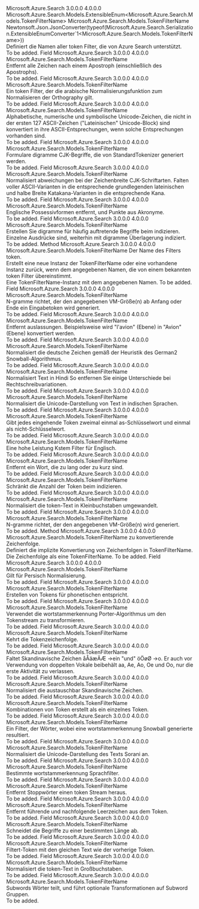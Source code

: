 <Type Name="TokenFilterName" FullName="Microsoft.Azure.Search.Models.TokenFilterName">
  <TypeSignature Language="C#" Value="public sealed class TokenFilterName : Microsoft.Azure.Search.Models.ExtensibleEnum&lt;Microsoft.Azure.Search.Models.TokenFilterName&gt;" />
  <TypeSignature Language="ILAsm" Value=".class public auto ansi sealed beforefieldinit TokenFilterName extends Microsoft.Azure.Search.Models.ExtensibleEnum`1&lt;class Microsoft.Azure.Search.Models.TokenFilterName&gt;" />
  <TypeSignature Language="DocId" Value="T:Microsoft.Azure.Search.Models.TokenFilterName" />
  <TypeSignature Language="VB.NET" Value="Public NotInheritable Class TokenFilterName&#xA;Inherits ExtensibleEnum(Of TokenFilterName)" />
  <TypeSignature Language="F#" Value="type TokenFilterName = class&#xA;    inherit ExtensibleEnum&lt;TokenFilterName&gt;" />
  <AssemblyInfo>
    <AssemblyName>Microsoft.Azure.Search</AssemblyName>
    <AssemblyVersion>3.0.0.0</AssemblyVersion>
    <AssemblyVersion>4.0.0.0</AssemblyVersion>
  </AssemblyInfo>
  <Base>
    <BaseTypeName>Microsoft.Azure.Search.Models.ExtensibleEnum&lt;Microsoft.Azure.Search.Models.TokenFilterName&gt;</BaseTypeName>
    <BaseTypeArguments>
      <BaseTypeArgument TypeParamName="T">Microsoft.Azure.Search.Models.TokenFilterName</BaseTypeArgument>
    </BaseTypeArguments>
  </Base>
  <Interfaces />
  <Attributes>
    <Attribute>
      <AttributeName>Newtonsoft.Json.JsonConverter(typeof(Microsoft.Azure.Search.Serialization.ExtensibleEnumConverter`1&lt;Microsoft.Azure.Search.Models.TokenFilterName&gt;))</AttributeName>
    </Attribute>
  </Attributes>
  <Docs>
    <summary>
            Definiert die Namen aller token Filter, die von Azure Search unterstützt.
            <see href="https://docs.microsoft.com/rest/api/searchservice/Custom-analyzers-in-Azure-Search" /></summary>
    <remarks>To be added.</remarks>
  </Docs>
  <Members>
    <Member MemberName="Apostrophe">
      <MemberSignature Language="C#" Value="public static readonly Microsoft.Azure.Search.Models.TokenFilterName Apostrophe;" />
      <MemberSignature Language="ILAsm" Value=".field public static initonly class Microsoft.Azure.Search.Models.TokenFilterName Apostrophe" />
      <MemberSignature Language="DocId" Value="F:Microsoft.Azure.Search.Models.TokenFilterName.Apostrophe" />
      <MemberSignature Language="VB.NET" Value="Public Shared ReadOnly Apostrophe As TokenFilterName " />
      <MemberSignature Language="F#" Value=" staticval mutable Apostrophe : Microsoft.Azure.Search.Models.TokenFilterName" Usage="Microsoft.Azure.Search.Models.TokenFilterName.Apostrophe" />
      <MemberType>Field</MemberType>
      <AssemblyInfo>
        <AssemblyName>Microsoft.Azure.Search</AssemblyName>
        <AssemblyVersion>3.0.0.0</AssemblyVersion>
        <AssemblyVersion>4.0.0.0</AssemblyVersion>
      </AssemblyInfo>
      <ReturnValue>
        <ReturnType>Microsoft.Azure.Search.Models.TokenFilterName</ReturnType>
      </ReturnValue>
      <Docs>
        <summary>
            Entfernt alle Zeichen nach einem Apostroph (einschließlich des Apostrophs).
            <see href="http://lucene.apache.org/core/4_10_3/analyzers-common/org/apache/lucene/analysis/tr/ApostropheFilter.html" /></summary>
        <remarks>To be added.</remarks>
      </Docs>
    </Member>
    <Member MemberName="ArabicNormalization">
      <MemberSignature Language="C#" Value="public static readonly Microsoft.Azure.Search.Models.TokenFilterName ArabicNormalization;" />
      <MemberSignature Language="ILAsm" Value=".field public static initonly class Microsoft.Azure.Search.Models.TokenFilterName ArabicNormalization" />
      <MemberSignature Language="DocId" Value="F:Microsoft.Azure.Search.Models.TokenFilterName.ArabicNormalization" />
      <MemberSignature Language="VB.NET" Value="Public Shared ReadOnly ArabicNormalization As TokenFilterName " />
      <MemberSignature Language="F#" Value=" staticval mutable ArabicNormalization : Microsoft.Azure.Search.Models.TokenFilterName" Usage="Microsoft.Azure.Search.Models.TokenFilterName.ArabicNormalization" />
      <MemberType>Field</MemberType>
      <AssemblyInfo>
        <AssemblyName>Microsoft.Azure.Search</AssemblyName>
        <AssemblyVersion>3.0.0.0</AssemblyVersion>
        <AssemblyVersion>4.0.0.0</AssemblyVersion>
      </AssemblyInfo>
      <ReturnValue>
        <ReturnType>Microsoft.Azure.Search.Models.TokenFilterName</ReturnType>
      </ReturnValue>
      <Docs>
        <summary>
            Ein token Filter, der die arabische Normalisierungsfunktion zum Normalisieren der Orthography gilt.
            <see href="http://lucene.apache.org/core/4_10_3/analyzers-common/org/apache/lucene/analysis/ar/ArabicNormalizationFilter.html" /></summary>
        <remarks>To be added.</remarks>
      </Docs>
    </Member>
    <Member MemberName="AsciiFolding">
      <MemberSignature Language="C#" Value="public static readonly Microsoft.Azure.Search.Models.TokenFilterName AsciiFolding;" />
      <MemberSignature Language="ILAsm" Value=".field public static initonly class Microsoft.Azure.Search.Models.TokenFilterName AsciiFolding" />
      <MemberSignature Language="DocId" Value="F:Microsoft.Azure.Search.Models.TokenFilterName.AsciiFolding" />
      <MemberSignature Language="VB.NET" Value="Public Shared ReadOnly AsciiFolding As TokenFilterName " />
      <MemberSignature Language="F#" Value=" staticval mutable AsciiFolding : Microsoft.Azure.Search.Models.TokenFilterName" Usage="Microsoft.Azure.Search.Models.TokenFilterName.AsciiFolding" />
      <MemberType>Field</MemberType>
      <AssemblyInfo>
        <AssemblyName>Microsoft.Azure.Search</AssemblyName>
        <AssemblyVersion>3.0.0.0</AssemblyVersion>
        <AssemblyVersion>4.0.0.0</AssemblyVersion>
      </AssemblyInfo>
      <ReturnValue>
        <ReturnType>Microsoft.Azure.Search.Models.TokenFilterName</ReturnType>
      </ReturnValue>
      <Docs>
        <summary>
            Alphabetische, numerische und symbolische Unicode-Zeichen, die nicht in der ersten 127 ASCII-Zeichen ("Lateinischen" Unicode-Block) sind konvertiert in ihre ASCII-Entsprechungen, wenn solche Entsprechungen vorhanden sind.
            <see href="http://lucene.apache.org/core/4_10_3/analyzers-common/org/apache/lucene/analysis/miscellaneous/ASCIIFoldingFilter.html" /></summary>
        <remarks>To be added.</remarks>
      </Docs>
    </Member>
    <Member MemberName="CjkBigram">
      <MemberSignature Language="C#" Value="public static readonly Microsoft.Azure.Search.Models.TokenFilterName CjkBigram;" />
      <MemberSignature Language="ILAsm" Value=".field public static initonly class Microsoft.Azure.Search.Models.TokenFilterName CjkBigram" />
      <MemberSignature Language="DocId" Value="F:Microsoft.Azure.Search.Models.TokenFilterName.CjkBigram" />
      <MemberSignature Language="VB.NET" Value="Public Shared ReadOnly CjkBigram As TokenFilterName " />
      <MemberSignature Language="F#" Value=" staticval mutable CjkBigram : Microsoft.Azure.Search.Models.TokenFilterName" Usage="Microsoft.Azure.Search.Models.TokenFilterName.CjkBigram" />
      <MemberType>Field</MemberType>
      <AssemblyInfo>
        <AssemblyName>Microsoft.Azure.Search</AssemblyName>
        <AssemblyVersion>3.0.0.0</AssemblyVersion>
        <AssemblyVersion>4.0.0.0</AssemblyVersion>
      </AssemblyInfo>
      <ReturnValue>
        <ReturnType>Microsoft.Azure.Search.Models.TokenFilterName</ReturnType>
      </ReturnValue>
      <Docs>
        <summary>
            Formulare digramme CJK-Begriffe, die von StandardTokenizer generiert werden.
            <see href="http://lucene.apache.org/core/4_10_3/analyzers-common/org/apache/lucene/analysis/cjk/CJKBigramFilter.html" /></summary>
        <remarks>To be added.</remarks>
      </Docs>
    </Member>
    <Member MemberName="CjkWidth">
      <MemberSignature Language="C#" Value="public static readonly Microsoft.Azure.Search.Models.TokenFilterName CjkWidth;" />
      <MemberSignature Language="ILAsm" Value=".field public static initonly class Microsoft.Azure.Search.Models.TokenFilterName CjkWidth" />
      <MemberSignature Language="DocId" Value="F:Microsoft.Azure.Search.Models.TokenFilterName.CjkWidth" />
      <MemberSignature Language="VB.NET" Value="Public Shared ReadOnly CjkWidth As TokenFilterName " />
      <MemberSignature Language="F#" Value=" staticval mutable CjkWidth : Microsoft.Azure.Search.Models.TokenFilterName" Usage="Microsoft.Azure.Search.Models.TokenFilterName.CjkWidth" />
      <MemberType>Field</MemberType>
      <AssemblyInfo>
        <AssemblyName>Microsoft.Azure.Search</AssemblyName>
        <AssemblyVersion>3.0.0.0</AssemblyVersion>
        <AssemblyVersion>4.0.0.0</AssemblyVersion>
      </AssemblyInfo>
      <ReturnValue>
        <ReturnType>Microsoft.Azure.Search.Models.TokenFilterName</ReturnType>
      </ReturnValue>
      <Docs>
        <summary>
            Normalisiert abweichungen bei der Zeichenbreite CJK-Schriftarten. Falten voller ASCII-Varianten in die entsprechende grundlegenden lateinischen und halbe Breite Katakana-Varianten in die entsprechende Kana.
            <see href="http://lucene.apache.org/core/4_10_3/analyzers-common/org/apache/lucene/analysis/cjk/CJKWidthFilter.html" /></summary>
        <remarks>To be added.</remarks>
      </Docs>
    </Member>
    <Member MemberName="Classic">
      <MemberSignature Language="C#" Value="public static readonly Microsoft.Azure.Search.Models.TokenFilterName Classic;" />
      <MemberSignature Language="ILAsm" Value=".field public static initonly class Microsoft.Azure.Search.Models.TokenFilterName Classic" />
      <MemberSignature Language="DocId" Value="F:Microsoft.Azure.Search.Models.TokenFilterName.Classic" />
      <MemberSignature Language="VB.NET" Value="Public Shared ReadOnly Classic As TokenFilterName " />
      <MemberSignature Language="F#" Value=" staticval mutable Classic : Microsoft.Azure.Search.Models.TokenFilterName" Usage="Microsoft.Azure.Search.Models.TokenFilterName.Classic" />
      <MemberType>Field</MemberType>
      <AssemblyInfo>
        <AssemblyName>Microsoft.Azure.Search</AssemblyName>
        <AssemblyVersion>3.0.0.0</AssemblyVersion>
        <AssemblyVersion>4.0.0.0</AssemblyVersion>
      </AssemblyInfo>
      <ReturnValue>
        <ReturnType>Microsoft.Azure.Search.Models.TokenFilterName</ReturnType>
      </ReturnValue>
      <Docs>
        <summary>
            Englische Possessivformen entfernt, und Punkte aus Akronyme.
            <see href="http://lucene.apache.org/core/4_10_3/analyzers-common/org/apache/lucene/analysis/standard/ClassicFilter.html" /></summary>
        <remarks>To be added.</remarks>
      </Docs>
    </Member>
    <Member MemberName="CommonGram">
      <MemberSignature Language="C#" Value="public static readonly Microsoft.Azure.Search.Models.TokenFilterName CommonGram;" />
      <MemberSignature Language="ILAsm" Value=".field public static initonly class Microsoft.Azure.Search.Models.TokenFilterName CommonGram" />
      <MemberSignature Language="DocId" Value="F:Microsoft.Azure.Search.Models.TokenFilterName.CommonGram" />
      <MemberSignature Language="VB.NET" Value="Public Shared ReadOnly CommonGram As TokenFilterName " />
      <MemberSignature Language="F#" Value=" staticval mutable CommonGram : Microsoft.Azure.Search.Models.TokenFilterName" Usage="Microsoft.Azure.Search.Models.TokenFilterName.CommonGram" />
      <MemberType>Field</MemberType>
      <AssemblyInfo>
        <AssemblyName>Microsoft.Azure.Search</AssemblyName>
        <AssemblyVersion>3.0.0.0</AssemblyVersion>
        <AssemblyVersion>4.0.0.0</AssemblyVersion>
      </AssemblyInfo>
      <ReturnValue>
        <ReturnType>Microsoft.Azure.Search.Models.TokenFilterName</ReturnType>
      </ReturnValue>
      <Docs>
        <summary>
            Erstellen Sie digramme für häufig auftretende Begriffe beim indizieren.
            Einzelne Ausdrücke sind, weiterhin mit digramme Überlagerung indiziert.
            <see href="http://lucene.apache.org/core/4_10_3/analyzers-common/org/apache/lucene/analysis/commongrams/CommonGramsFilter.html" /></summary>
        <remarks>To be added.</remarks>
      </Docs>
    </Member>
    <Member MemberName="Create">
      <MemberSignature Language="C#" Value="public static Microsoft.Azure.Search.Models.TokenFilterName Create (string name);" />
      <MemberSignature Language="ILAsm" Value=".method public static hidebysig class Microsoft.Azure.Search.Models.TokenFilterName Create(string name) cil managed" />
      <MemberSignature Language="DocId" Value="M:Microsoft.Azure.Search.Models.TokenFilterName.Create(System.String)" />
      <MemberSignature Language="VB.NET" Value="Public Shared Function Create (name As String) As TokenFilterName" />
      <MemberSignature Language="F#" Value="static member Create : string -&gt; Microsoft.Azure.Search.Models.TokenFilterName" Usage="Microsoft.Azure.Search.Models.TokenFilterName.Create name" />
      <MemberType>Method</MemberType>
      <AssemblyInfo>
        <AssemblyName>Microsoft.Azure.Search</AssemblyName>
        <AssemblyVersion>3.0.0.0</AssemblyVersion>
        <AssemblyVersion>4.0.0.0</AssemblyVersion>
      </AssemblyInfo>
      <ReturnValue>
        <ReturnType>Microsoft.Azure.Search.Models.TokenFilterName</ReturnType>
      </ReturnValue>
      <Parameters>
        <Parameter Name="name" Type="System.String" />
      </Parameters>
      <Docs>
        <param name="name">Der Name des Filters token.</param>
        <summary>
            Erstellt eine neue Instanz der TokenFilterName oder eine vorhandene Instanz zurück, wenn dem angegebenen Namen, die von einem bekannten token Filter übereinstimmt.
            </summary>
        <returns>Eine TokenFilterName-Instanz mit dem angegebenen Namen.</returns>
        <remarks>To be added.</remarks>
      </Docs>
    </Member>
    <Member MemberName="EdgeNGram">
      <MemberSignature Language="C#" Value="public static readonly Microsoft.Azure.Search.Models.TokenFilterName EdgeNGram;" />
      <MemberSignature Language="ILAsm" Value=".field public static initonly class Microsoft.Azure.Search.Models.TokenFilterName EdgeNGram" />
      <MemberSignature Language="DocId" Value="F:Microsoft.Azure.Search.Models.TokenFilterName.EdgeNGram" />
      <MemberSignature Language="VB.NET" Value="Public Shared ReadOnly EdgeNGram As TokenFilterName " />
      <MemberSignature Language="F#" Value=" staticval mutable EdgeNGram : Microsoft.Azure.Search.Models.TokenFilterName" Usage="Microsoft.Azure.Search.Models.TokenFilterName.EdgeNGram" />
      <MemberType>Field</MemberType>
      <AssemblyInfo>
        <AssemblyName>Microsoft.Azure.Search</AssemblyName>
        <AssemblyVersion>3.0.0.0</AssemblyVersion>
        <AssemblyVersion>4.0.0.0</AssemblyVersion>
      </AssemblyInfo>
      <ReturnValue>
        <ReturnType>Microsoft.Azure.Search.Models.TokenFilterName</ReturnType>
      </ReturnValue>
      <Docs>
        <summary>
            N-gramme richtet, der den angegebenen VM-Größe(n) ab Anfang oder Ende ein Eingabetoken wird generiert.
            <see href="http://lucene.apache.org/core/4_10_3/analyzers-common/org/apache/lucene/analysis/ngram/EdgeNGramTokenFilter.html" /></summary>
        <remarks>To be added.</remarks>
      </Docs>
    </Member>
    <Member MemberName="Elision">
      <MemberSignature Language="C#" Value="public static readonly Microsoft.Azure.Search.Models.TokenFilterName Elision;" />
      <MemberSignature Language="ILAsm" Value=".field public static initonly class Microsoft.Azure.Search.Models.TokenFilterName Elision" />
      <MemberSignature Language="DocId" Value="F:Microsoft.Azure.Search.Models.TokenFilterName.Elision" />
      <MemberSignature Language="VB.NET" Value="Public Shared ReadOnly Elision As TokenFilterName " />
      <MemberSignature Language="F#" Value=" staticval mutable Elision : Microsoft.Azure.Search.Models.TokenFilterName" Usage="Microsoft.Azure.Search.Models.TokenFilterName.Elision" />
      <MemberType>Field</MemberType>
      <AssemblyInfo>
        <AssemblyName>Microsoft.Azure.Search</AssemblyName>
        <AssemblyVersion>3.0.0.0</AssemblyVersion>
        <AssemblyVersion>4.0.0.0</AssemblyVersion>
      </AssemblyInfo>
      <ReturnValue>
        <ReturnType>Microsoft.Azure.Search.Models.TokenFilterName</ReturnType>
      </ReturnValue>
      <Docs>
        <summary>
            Entfernt auslassungen. Beispielsweise wird "l'avion" (Ebene) in "Avion" (Ebene) konvertiert werden.
            <see href="http://lucene.apache.org/core/4_10_3/analyzers-common/org/apache/lucene/analysis/util/ElisionFilter.html" /></summary>
        <remarks>To be added.</remarks>
      </Docs>
    </Member>
    <Member MemberName="GermanNormalization">
      <MemberSignature Language="C#" Value="public static readonly Microsoft.Azure.Search.Models.TokenFilterName GermanNormalization;" />
      <MemberSignature Language="ILAsm" Value=".field public static initonly class Microsoft.Azure.Search.Models.TokenFilterName GermanNormalization" />
      <MemberSignature Language="DocId" Value="F:Microsoft.Azure.Search.Models.TokenFilterName.GermanNormalization" />
      <MemberSignature Language="VB.NET" Value="Public Shared ReadOnly GermanNormalization As TokenFilterName " />
      <MemberSignature Language="F#" Value=" staticval mutable GermanNormalization : Microsoft.Azure.Search.Models.TokenFilterName" Usage="Microsoft.Azure.Search.Models.TokenFilterName.GermanNormalization" />
      <MemberType>Field</MemberType>
      <AssemblyInfo>
        <AssemblyName>Microsoft.Azure.Search</AssemblyName>
        <AssemblyVersion>3.0.0.0</AssemblyVersion>
        <AssemblyVersion>4.0.0.0</AssemblyVersion>
      </AssemblyInfo>
      <ReturnValue>
        <ReturnType>Microsoft.Azure.Search.Models.TokenFilterName</ReturnType>
      </ReturnValue>
      <Docs>
        <summary>
            Normalisiert die deutsche Zeichen gemäß der Heuristik des German2 Snowball-Algorithmus.
            <see href="http://lucene.apache.org/core/4_10_3/analyzers-common/org/apache/lucene/analysis/de/GermanNormalizationFilter.html" /></summary>
        <remarks>To be added.</remarks>
      </Docs>
    </Member>
    <Member MemberName="HindiNormalization">
      <MemberSignature Language="C#" Value="public static readonly Microsoft.Azure.Search.Models.TokenFilterName HindiNormalization;" />
      <MemberSignature Language="ILAsm" Value=".field public static initonly class Microsoft.Azure.Search.Models.TokenFilterName HindiNormalization" />
      <MemberSignature Language="DocId" Value="F:Microsoft.Azure.Search.Models.TokenFilterName.HindiNormalization" />
      <MemberSignature Language="VB.NET" Value="Public Shared ReadOnly HindiNormalization As TokenFilterName " />
      <MemberSignature Language="F#" Value=" staticval mutable HindiNormalization : Microsoft.Azure.Search.Models.TokenFilterName" Usage="Microsoft.Azure.Search.Models.TokenFilterName.HindiNormalization" />
      <MemberType>Field</MemberType>
      <AssemblyInfo>
        <AssemblyName>Microsoft.Azure.Search</AssemblyName>
        <AssemblyVersion>3.0.0.0</AssemblyVersion>
        <AssemblyVersion>4.0.0.0</AssemblyVersion>
      </AssemblyInfo>
      <ReturnValue>
        <ReturnType>Microsoft.Azure.Search.Models.TokenFilterName</ReturnType>
      </ReturnValue>
      <Docs>
        <summary>
            Normalisiert Text in Hindi So entfernen Sie einige Unterschiede bei Rechtschreibvariationen.
            <see href="http://lucene.apache.org/core/4_10_3/analyzers-common/org/apache/lucene/analysis/hi/HindiNormalizationFilter.html" /></summary>
        <remarks>To be added.</remarks>
      </Docs>
    </Member>
    <Member MemberName="IndicNormalization">
      <MemberSignature Language="C#" Value="public static readonly Microsoft.Azure.Search.Models.TokenFilterName IndicNormalization;" />
      <MemberSignature Language="ILAsm" Value=".field public static initonly class Microsoft.Azure.Search.Models.TokenFilterName IndicNormalization" />
      <MemberSignature Language="DocId" Value="F:Microsoft.Azure.Search.Models.TokenFilterName.IndicNormalization" />
      <MemberSignature Language="VB.NET" Value="Public Shared ReadOnly IndicNormalization As TokenFilterName " />
      <MemberSignature Language="F#" Value=" staticval mutable IndicNormalization : Microsoft.Azure.Search.Models.TokenFilterName" Usage="Microsoft.Azure.Search.Models.TokenFilterName.IndicNormalization" />
      <MemberType>Field</MemberType>
      <AssemblyInfo>
        <AssemblyName>Microsoft.Azure.Search</AssemblyName>
        <AssemblyVersion>3.0.0.0</AssemblyVersion>
        <AssemblyVersion>4.0.0.0</AssemblyVersion>
      </AssemblyInfo>
      <ReturnValue>
        <ReturnType>Microsoft.Azure.Search.Models.TokenFilterName</ReturnType>
      </ReturnValue>
      <Docs>
        <summary>
            Normalisiert die Unicode-Darstellung von Text in indischen Sprachen.
            <see href="http://lucene.apache.org/core/4_10_3/analyzers-common/org/apache/lucene/analysis/in/IndicNormalizationFilter.html" /></summary>
        <remarks>To be added.</remarks>
      </Docs>
    </Member>
    <Member MemberName="KeywordRepeat">
      <MemberSignature Language="C#" Value="public static readonly Microsoft.Azure.Search.Models.TokenFilterName KeywordRepeat;" />
      <MemberSignature Language="ILAsm" Value=".field public static initonly class Microsoft.Azure.Search.Models.TokenFilterName KeywordRepeat" />
      <MemberSignature Language="DocId" Value="F:Microsoft.Azure.Search.Models.TokenFilterName.KeywordRepeat" />
      <MemberSignature Language="VB.NET" Value="Public Shared ReadOnly KeywordRepeat As TokenFilterName " />
      <MemberSignature Language="F#" Value=" staticval mutable KeywordRepeat : Microsoft.Azure.Search.Models.TokenFilterName" Usage="Microsoft.Azure.Search.Models.TokenFilterName.KeywordRepeat" />
      <MemberType>Field</MemberType>
      <AssemblyInfo>
        <AssemblyName>Microsoft.Azure.Search</AssemblyName>
        <AssemblyVersion>3.0.0.0</AssemblyVersion>
        <AssemblyVersion>4.0.0.0</AssemblyVersion>
      </AssemblyInfo>
      <ReturnValue>
        <ReturnType>Microsoft.Azure.Search.Models.TokenFilterName</ReturnType>
      </ReturnValue>
      <Docs>
        <summary>
            Gibt jedes eingehende Token zweimal einmal as-Schlüsselwort und einmal als nicht-Schlüsselwort.
            <see href="http://lucene.apache.org/core/4_10_3/analyzers-common/org/apache/lucene/analysis/miscellaneous/KeywordRepeatFilter.html" /></summary>
        <remarks>To be added.</remarks>
      </Docs>
    </Member>
    <Member MemberName="KStem">
      <MemberSignature Language="C#" Value="public static readonly Microsoft.Azure.Search.Models.TokenFilterName KStem;" />
      <MemberSignature Language="ILAsm" Value=".field public static initonly class Microsoft.Azure.Search.Models.TokenFilterName KStem" />
      <MemberSignature Language="DocId" Value="F:Microsoft.Azure.Search.Models.TokenFilterName.KStem" />
      <MemberSignature Language="VB.NET" Value="Public Shared ReadOnly KStem As TokenFilterName " />
      <MemberSignature Language="F#" Value=" staticval mutable KStem : Microsoft.Azure.Search.Models.TokenFilterName" Usage="Microsoft.Azure.Search.Models.TokenFilterName.KStem" />
      <MemberType>Field</MemberType>
      <AssemblyInfo>
        <AssemblyName>Microsoft.Azure.Search</AssemblyName>
        <AssemblyVersion>3.0.0.0</AssemblyVersion>
        <AssemblyVersion>4.0.0.0</AssemblyVersion>
      </AssemblyInfo>
      <ReturnValue>
        <ReturnType>Microsoft.Azure.Search.Models.TokenFilterName</ReturnType>
      </ReturnValue>
      <Docs>
        <summary>
            Eine hohe Leistung Kstem Filter für Englisch.
            <see href="http://lucene.apache.org/core/4_10_3/analyzers-common/org/apache/lucene/analysis/en/KStemFilter.html" /></summary>
        <remarks>To be added.</remarks>
      </Docs>
    </Member>
    <Member MemberName="Length">
      <MemberSignature Language="C#" Value="public static readonly Microsoft.Azure.Search.Models.TokenFilterName Length;" />
      <MemberSignature Language="ILAsm" Value=".field public static initonly class Microsoft.Azure.Search.Models.TokenFilterName Length" />
      <MemberSignature Language="DocId" Value="F:Microsoft.Azure.Search.Models.TokenFilterName.Length" />
      <MemberSignature Language="VB.NET" Value="Public Shared ReadOnly Length As TokenFilterName " />
      <MemberSignature Language="F#" Value=" staticval mutable Length : Microsoft.Azure.Search.Models.TokenFilterName" Usage="Microsoft.Azure.Search.Models.TokenFilterName.Length" />
      <MemberType>Field</MemberType>
      <AssemblyInfo>
        <AssemblyName>Microsoft.Azure.Search</AssemblyName>
        <AssemblyVersion>3.0.0.0</AssemblyVersion>
        <AssemblyVersion>4.0.0.0</AssemblyVersion>
      </AssemblyInfo>
      <ReturnValue>
        <ReturnType>Microsoft.Azure.Search.Models.TokenFilterName</ReturnType>
      </ReturnValue>
      <Docs>
        <summary>
            Entfernt ein Wort, die zu lang oder zu kurz sind.
            <see href="http://lucene.apache.org/core/4_10_3/analyzers-common/org/apache/lucene/analysis/miscellaneous/LengthFilter.html" /></summary>
        <remarks>To be added.</remarks>
      </Docs>
    </Member>
    <Member MemberName="Limit">
      <MemberSignature Language="C#" Value="public static readonly Microsoft.Azure.Search.Models.TokenFilterName Limit;" />
      <MemberSignature Language="ILAsm" Value=".field public static initonly class Microsoft.Azure.Search.Models.TokenFilterName Limit" />
      <MemberSignature Language="DocId" Value="F:Microsoft.Azure.Search.Models.TokenFilterName.Limit" />
      <MemberSignature Language="VB.NET" Value="Public Shared ReadOnly Limit As TokenFilterName " />
      <MemberSignature Language="F#" Value=" staticval mutable Limit : Microsoft.Azure.Search.Models.TokenFilterName" Usage="Microsoft.Azure.Search.Models.TokenFilterName.Limit" />
      <MemberType>Field</MemberType>
      <AssemblyInfo>
        <AssemblyName>Microsoft.Azure.Search</AssemblyName>
        <AssemblyVersion>3.0.0.0</AssemblyVersion>
        <AssemblyVersion>4.0.0.0</AssemblyVersion>
      </AssemblyInfo>
      <ReturnValue>
        <ReturnType>Microsoft.Azure.Search.Models.TokenFilterName</ReturnType>
      </ReturnValue>
      <Docs>
        <summary>
            Schränkt die Anzahl der Token beim indizieren.
            <see href="http://lucene.apache.org/core/4_10_3/analyzers-common/org/apache/lucene/analysis/miscellaneous/LimitTokenCountFilter.html" /></summary>
        <remarks>To be added.</remarks>
      </Docs>
    </Member>
    <Member MemberName="Lowercase">
      <MemberSignature Language="C#" Value="public static readonly Microsoft.Azure.Search.Models.TokenFilterName Lowercase;" />
      <MemberSignature Language="ILAsm" Value=".field public static initonly class Microsoft.Azure.Search.Models.TokenFilterName Lowercase" />
      <MemberSignature Language="DocId" Value="F:Microsoft.Azure.Search.Models.TokenFilterName.Lowercase" />
      <MemberSignature Language="VB.NET" Value="Public Shared ReadOnly Lowercase As TokenFilterName " />
      <MemberSignature Language="F#" Value=" staticval mutable Lowercase : Microsoft.Azure.Search.Models.TokenFilterName" Usage="Microsoft.Azure.Search.Models.TokenFilterName.Lowercase" />
      <MemberType>Field</MemberType>
      <AssemblyInfo>
        <AssemblyName>Microsoft.Azure.Search</AssemblyName>
        <AssemblyVersion>3.0.0.0</AssemblyVersion>
        <AssemblyVersion>4.0.0.0</AssemblyVersion>
      </AssemblyInfo>
      <ReturnValue>
        <ReturnType>Microsoft.Azure.Search.Models.TokenFilterName</ReturnType>
      </ReturnValue>
      <Docs>
        <summary>
            Normalisiert die token-Text in Kleinbuchstaben umgewandelt.
            <see href="http://lucene.apache.org/core/4_10_3/analyzers-common/org/apache/lucene/analysis/core/LowerCaseFilter.html" /></summary>
        <remarks>To be added.</remarks>
      </Docs>
    </Member>
    <Member MemberName="NGram">
      <MemberSignature Language="C#" Value="public static readonly Microsoft.Azure.Search.Models.TokenFilterName NGram;" />
      <MemberSignature Language="ILAsm" Value=".field public static initonly class Microsoft.Azure.Search.Models.TokenFilterName NGram" />
      <MemberSignature Language="DocId" Value="F:Microsoft.Azure.Search.Models.TokenFilterName.NGram" />
      <MemberSignature Language="VB.NET" Value="Public Shared ReadOnly NGram As TokenFilterName " />
      <MemberSignature Language="F#" Value=" staticval mutable NGram : Microsoft.Azure.Search.Models.TokenFilterName" Usage="Microsoft.Azure.Search.Models.TokenFilterName.NGram" />
      <MemberType>Field</MemberType>
      <AssemblyInfo>
        <AssemblyName>Microsoft.Azure.Search</AssemblyName>
        <AssemblyVersion>3.0.0.0</AssemblyVersion>
        <AssemblyVersion>4.0.0.0</AssemblyVersion>
      </AssemblyInfo>
      <ReturnValue>
        <ReturnType>Microsoft.Azure.Search.Models.TokenFilterName</ReturnType>
      </ReturnValue>
      <Docs>
        <summary>
            N-gramme richtet, der den angegebenen VM-Größe(n) wird generiert.
            <see href="http://lucene.apache.org/core/4_10_3/analyzers-common/org/apache/lucene/analysis/ngram/NGramTokenFilter.html" /></summary>
        <remarks>To be added.</remarks>
      </Docs>
    </Member>
    <Member MemberName="op_Implicit">
      <MemberSignature Language="C#" Value="public static implicit operator Microsoft.Azure.Search.Models.TokenFilterName (string name);" />
      <MemberSignature Language="ILAsm" Value=".method public static hidebysig specialname class Microsoft.Azure.Search.Models.TokenFilterName op_Implicit(string name) cil managed" />
      <MemberSignature Language="DocId" Value="M:Microsoft.Azure.Search.Models.TokenFilterName.op_Implicit(System.String)~Microsoft.Azure.Search.Models.TokenFilterName" />
      <MemberSignature Language="VB.NET" Value="Public Shared Widening Operator CType (name As String) As TokenFilterName" />
      <MemberSignature Language="F#" Value="static member op_Implicit : string -&gt; Microsoft.Azure.Search.Models.TokenFilterName" Usage="Microsoft.Azure.Search.Models.TokenFilterName.op_Implicit name" />
      <MemberType>Method</MemberType>
      <AssemblyInfo>
        <AssemblyName>Microsoft.Azure.Search</AssemblyName>
        <AssemblyVersion>3.0.0.0</AssemblyVersion>
        <AssemblyVersion>4.0.0.0</AssemblyVersion>
      </AssemblyInfo>
      <ReturnValue>
        <ReturnType>Microsoft.Azure.Search.Models.TokenFilterName</ReturnType>
      </ReturnValue>
      <Parameters>
        <Parameter Name="name" Type="System.String" />
      </Parameters>
      <Docs>
        <param name="name">zu konvertierende Zeichenfolge.</param>
        <summary>
            Definiert die implizite Konvertierung von Zeichenfolgen in TokenFilterName.
            </summary>
        <returns>Die Zeichenfolge als eine TokenFilterName.</returns>
        <remarks>To be added.</remarks>
      </Docs>
    </Member>
    <Member MemberName="PersianNormalization">
      <MemberSignature Language="C#" Value="public static readonly Microsoft.Azure.Search.Models.TokenFilterName PersianNormalization;" />
      <MemberSignature Language="ILAsm" Value=".field public static initonly class Microsoft.Azure.Search.Models.TokenFilterName PersianNormalization" />
      <MemberSignature Language="DocId" Value="F:Microsoft.Azure.Search.Models.TokenFilterName.PersianNormalization" />
      <MemberSignature Language="VB.NET" Value="Public Shared ReadOnly PersianNormalization As TokenFilterName " />
      <MemberSignature Language="F#" Value=" staticval mutable PersianNormalization : Microsoft.Azure.Search.Models.TokenFilterName" Usage="Microsoft.Azure.Search.Models.TokenFilterName.PersianNormalization" />
      <MemberType>Field</MemberType>
      <AssemblyInfo>
        <AssemblyName>Microsoft.Azure.Search</AssemblyName>
        <AssemblyVersion>3.0.0.0</AssemblyVersion>
        <AssemblyVersion>4.0.0.0</AssemblyVersion>
      </AssemblyInfo>
      <ReturnValue>
        <ReturnType>Microsoft.Azure.Search.Models.TokenFilterName</ReturnType>
      </ReturnValue>
      <Docs>
        <summary>
            Gilt für Persisch Normalisierung.
            <see href="http://lucene.apache.org/core/4_10_3/analyzers-common/org/apache/lucene/analysis/fa/PersianNormalizationFilter.html" /></summary>
        <remarks>To be added.</remarks>
      </Docs>
    </Member>
    <Member MemberName="Phonetic">
      <MemberSignature Language="C#" Value="public static readonly Microsoft.Azure.Search.Models.TokenFilterName Phonetic;" />
      <MemberSignature Language="ILAsm" Value=".field public static initonly class Microsoft.Azure.Search.Models.TokenFilterName Phonetic" />
      <MemberSignature Language="DocId" Value="F:Microsoft.Azure.Search.Models.TokenFilterName.Phonetic" />
      <MemberSignature Language="VB.NET" Value="Public Shared ReadOnly Phonetic As TokenFilterName " />
      <MemberSignature Language="F#" Value=" staticval mutable Phonetic : Microsoft.Azure.Search.Models.TokenFilterName" Usage="Microsoft.Azure.Search.Models.TokenFilterName.Phonetic" />
      <MemberType>Field</MemberType>
      <AssemblyInfo>
        <AssemblyName>Microsoft.Azure.Search</AssemblyName>
        <AssemblyVersion>3.0.0.0</AssemblyVersion>
        <AssemblyVersion>4.0.0.0</AssemblyVersion>
      </AssemblyInfo>
      <ReturnValue>
        <ReturnType>Microsoft.Azure.Search.Models.TokenFilterName</ReturnType>
      </ReturnValue>
      <Docs>
        <summary>
            Erstellen von Tokens für phonetischen entspricht.
            <see href="https://lucene.apache.org/core/4_10_3/analyzers-phonetic/org/apache/lucene/analysis/phonetic/package-tree.html" /></summary>
        <remarks>To be added.</remarks>
      </Docs>
    </Member>
    <Member MemberName="PorterStem">
      <MemberSignature Language="C#" Value="public static readonly Microsoft.Azure.Search.Models.TokenFilterName PorterStem;" />
      <MemberSignature Language="ILAsm" Value=".field public static initonly class Microsoft.Azure.Search.Models.TokenFilterName PorterStem" />
      <MemberSignature Language="DocId" Value="F:Microsoft.Azure.Search.Models.TokenFilterName.PorterStem" />
      <MemberSignature Language="VB.NET" Value="Public Shared ReadOnly PorterStem As TokenFilterName " />
      <MemberSignature Language="F#" Value=" staticval mutable PorterStem : Microsoft.Azure.Search.Models.TokenFilterName" Usage="Microsoft.Azure.Search.Models.TokenFilterName.PorterStem" />
      <MemberType>Field</MemberType>
      <AssemblyInfo>
        <AssemblyName>Microsoft.Azure.Search</AssemblyName>
        <AssemblyVersion>3.0.0.0</AssemblyVersion>
        <AssemblyVersion>4.0.0.0</AssemblyVersion>
      </AssemblyInfo>
      <ReturnValue>
        <ReturnType>Microsoft.Azure.Search.Models.TokenFilterName</ReturnType>
      </ReturnValue>
      <Docs>
        <summary>
            Verwendet die wortstammerkennung Porter-Algorithmus um den Tokenstream zu transformieren.
            <see href="http://tartarus.org/~martin/PorterStemmer/" /></summary>
        <remarks>To be added.</remarks>
      </Docs>
    </Member>
    <Member MemberName="Reverse">
      <MemberSignature Language="C#" Value="public static readonly Microsoft.Azure.Search.Models.TokenFilterName Reverse;" />
      <MemberSignature Language="ILAsm" Value=".field public static initonly class Microsoft.Azure.Search.Models.TokenFilterName Reverse" />
      <MemberSignature Language="DocId" Value="F:Microsoft.Azure.Search.Models.TokenFilterName.Reverse" />
      <MemberSignature Language="VB.NET" Value="Public Shared ReadOnly Reverse As TokenFilterName " />
      <MemberSignature Language="F#" Value=" staticval mutable Reverse : Microsoft.Azure.Search.Models.TokenFilterName" Usage="Microsoft.Azure.Search.Models.TokenFilterName.Reverse" />
      <MemberType>Field</MemberType>
      <AssemblyInfo>
        <AssemblyName>Microsoft.Azure.Search</AssemblyName>
        <AssemblyVersion>3.0.0.0</AssemblyVersion>
        <AssemblyVersion>4.0.0.0</AssemblyVersion>
      </AssemblyInfo>
      <ReturnValue>
        <ReturnType>Microsoft.Azure.Search.Models.TokenFilterName</ReturnType>
      </ReturnValue>
      <Docs>
        <summary>
            Kehrt die Tokenzeichenfolge.
            <see href="http://lucene.apache.org/core/4_10_3/analyzers-common/org/apache/lucene/analysis/reverse/ReverseStringFilter.html" /></summary>
        <remarks>To be added.</remarks>
      </Docs>
    </Member>
    <Member MemberName="ScandinavianFoldingNormalization">
      <MemberSignature Language="C#" Value="public static readonly Microsoft.Azure.Search.Models.TokenFilterName ScandinavianFoldingNormalization;" />
      <MemberSignature Language="ILAsm" Value=".field public static initonly class Microsoft.Azure.Search.Models.TokenFilterName ScandinavianFoldingNormalization" />
      <MemberSignature Language="DocId" Value="F:Microsoft.Azure.Search.Models.TokenFilterName.ScandinavianFoldingNormalization" />
      <MemberSignature Language="VB.NET" Value="Public Shared ReadOnly ScandinavianFoldingNormalization As TokenFilterName " />
      <MemberSignature Language="F#" Value=" staticval mutable ScandinavianFoldingNormalization : Microsoft.Azure.Search.Models.TokenFilterName" Usage="Microsoft.Azure.Search.Models.TokenFilterName.ScandinavianFoldingNormalization" />
      <MemberType>Field</MemberType>
      <AssemblyInfo>
        <AssemblyName>Microsoft.Azure.Search</AssemblyName>
        <AssemblyVersion>3.0.0.0</AssemblyVersion>
        <AssemblyVersion>4.0.0.0</AssemblyVersion>
      </AssemblyInfo>
      <ReturnValue>
        <ReturnType>Microsoft.Azure.Search.Models.TokenFilterName</ReturnType>
      </ReturnValue>
      <Docs>
        <summary>
            Faltet Skandinavische Zeichen åÅäæÄÆ -&gt;ein "und" öÖøØ -&gt;o. Er auch vor Verwendung von doppelten Vokale beibehält aa, Ae, Ao, Oe und Oo, nur die erste Aktivität zu verlassen.
            <see href="http://lucene.apache.org/core/4_10_3/analyzers-common/org/apache/lucene/analysis/miscellaneous/ScandinavianFoldingFilter.html" /></summary>
        <remarks>To be added.</remarks>
      </Docs>
    </Member>
    <Member MemberName="ScandinavianNormalization">
      <MemberSignature Language="C#" Value="public static readonly Microsoft.Azure.Search.Models.TokenFilterName ScandinavianNormalization;" />
      <MemberSignature Language="ILAsm" Value=".field public static initonly class Microsoft.Azure.Search.Models.TokenFilterName ScandinavianNormalization" />
      <MemberSignature Language="DocId" Value="F:Microsoft.Azure.Search.Models.TokenFilterName.ScandinavianNormalization" />
      <MemberSignature Language="VB.NET" Value="Public Shared ReadOnly ScandinavianNormalization As TokenFilterName " />
      <MemberSignature Language="F#" Value=" staticval mutable ScandinavianNormalization : Microsoft.Azure.Search.Models.TokenFilterName" Usage="Microsoft.Azure.Search.Models.TokenFilterName.ScandinavianNormalization" />
      <MemberType>Field</MemberType>
      <AssemblyInfo>
        <AssemblyName>Microsoft.Azure.Search</AssemblyName>
        <AssemblyVersion>3.0.0.0</AssemblyVersion>
        <AssemblyVersion>4.0.0.0</AssemblyVersion>
      </AssemblyInfo>
      <ReturnValue>
        <ReturnType>Microsoft.Azure.Search.Models.TokenFilterName</ReturnType>
      </ReturnValue>
      <Docs>
        <summary>
            Normalisiert die austauschbar Skandinavische Zeichen.
            <see href="http://lucene.apache.org/core/4_10_3/analyzers-common/org/apache/lucene/analysis/miscellaneous/ScandinavianNormalizationFilter.html" /></summary>
        <remarks>To be added.</remarks>
      </Docs>
    </Member>
    <Member MemberName="Shingle">
      <MemberSignature Language="C#" Value="public static readonly Microsoft.Azure.Search.Models.TokenFilterName Shingle;" />
      <MemberSignature Language="ILAsm" Value=".field public static initonly class Microsoft.Azure.Search.Models.TokenFilterName Shingle" />
      <MemberSignature Language="DocId" Value="F:Microsoft.Azure.Search.Models.TokenFilterName.Shingle" />
      <MemberSignature Language="VB.NET" Value="Public Shared ReadOnly Shingle As TokenFilterName " />
      <MemberSignature Language="F#" Value=" staticval mutable Shingle : Microsoft.Azure.Search.Models.TokenFilterName" Usage="Microsoft.Azure.Search.Models.TokenFilterName.Shingle" />
      <MemberType>Field</MemberType>
      <AssemblyInfo>
        <AssemblyName>Microsoft.Azure.Search</AssemblyName>
        <AssemblyVersion>3.0.0.0</AssemblyVersion>
        <AssemblyVersion>4.0.0.0</AssemblyVersion>
      </AssemblyInfo>
      <ReturnValue>
        <ReturnType>Microsoft.Azure.Search.Models.TokenFilterName</ReturnType>
      </ReturnValue>
      <Docs>
        <summary>
            Kombinationen von Token erstellt als ein einzelnes Token.
            <see href="http://lucene.apache.org/core/4_10_3/analyzers-common/org/apache/lucene/analysis/shingle/ShingleFilter.html" /></summary>
        <remarks>To be added.</remarks>
      </Docs>
    </Member>
    <Member MemberName="Snowball">
      <MemberSignature Language="C#" Value="public static readonly Microsoft.Azure.Search.Models.TokenFilterName Snowball;" />
      <MemberSignature Language="ILAsm" Value=".field public static initonly class Microsoft.Azure.Search.Models.TokenFilterName Snowball" />
      <MemberSignature Language="DocId" Value="F:Microsoft.Azure.Search.Models.TokenFilterName.Snowball" />
      <MemberSignature Language="VB.NET" Value="Public Shared ReadOnly Snowball As TokenFilterName " />
      <MemberSignature Language="F#" Value=" staticval mutable Snowball : Microsoft.Azure.Search.Models.TokenFilterName" Usage="Microsoft.Azure.Search.Models.TokenFilterName.Snowball" />
      <MemberType>Field</MemberType>
      <AssemblyInfo>
        <AssemblyName>Microsoft.Azure.Search</AssemblyName>
        <AssemblyVersion>3.0.0.0</AssemblyVersion>
        <AssemblyVersion>4.0.0.0</AssemblyVersion>
      </AssemblyInfo>
      <ReturnValue>
        <ReturnType>Microsoft.Azure.Search.Models.TokenFilterName</ReturnType>
      </ReturnValue>
      <Docs>
        <summary>
            Ein Filter, der Wörter, wobei eine wortstammerkennung Snowball generierte resultiert.
            <see href="http://lucene.apache.org/core/4_10_3/analyzers-common/org/apache/lucene/analysis/snowball/SnowballFilter.html" /></summary>
        <remarks>To be added.</remarks>
      </Docs>
    </Member>
    <Member MemberName="SoraniNormalization">
      <MemberSignature Language="C#" Value="public static readonly Microsoft.Azure.Search.Models.TokenFilterName SoraniNormalization;" />
      <MemberSignature Language="ILAsm" Value=".field public static initonly class Microsoft.Azure.Search.Models.TokenFilterName SoraniNormalization" />
      <MemberSignature Language="DocId" Value="F:Microsoft.Azure.Search.Models.TokenFilterName.SoraniNormalization" />
      <MemberSignature Language="VB.NET" Value="Public Shared ReadOnly SoraniNormalization As TokenFilterName " />
      <MemberSignature Language="F#" Value=" staticval mutable SoraniNormalization : Microsoft.Azure.Search.Models.TokenFilterName" Usage="Microsoft.Azure.Search.Models.TokenFilterName.SoraniNormalization" />
      <MemberType>Field</MemberType>
      <AssemblyInfo>
        <AssemblyName>Microsoft.Azure.Search</AssemblyName>
        <AssemblyVersion>3.0.0.0</AssemblyVersion>
        <AssemblyVersion>4.0.0.0</AssemblyVersion>
      </AssemblyInfo>
      <ReturnValue>
        <ReturnType>Microsoft.Azure.Search.Models.TokenFilterName</ReturnType>
      </ReturnValue>
      <Docs>
        <summary>
            Normalisiert die Unicode-Darstellung des Texts Sorani an.
            <see href="http://lucene.apache.org/core/4_10_3/analyzers-common/org/apache/lucene/analysis/ckb/SoraniNormalizationFilter.html" /></summary>
        <remarks>To be added.</remarks>
      </Docs>
    </Member>
    <Member MemberName="Stemmer">
      <MemberSignature Language="C#" Value="public static readonly Microsoft.Azure.Search.Models.TokenFilterName Stemmer;" />
      <MemberSignature Language="ILAsm" Value=".field public static initonly class Microsoft.Azure.Search.Models.TokenFilterName Stemmer" />
      <MemberSignature Language="DocId" Value="F:Microsoft.Azure.Search.Models.TokenFilterName.Stemmer" />
      <MemberSignature Language="VB.NET" Value="Public Shared ReadOnly Stemmer As TokenFilterName " />
      <MemberSignature Language="F#" Value=" staticval mutable Stemmer : Microsoft.Azure.Search.Models.TokenFilterName" Usage="Microsoft.Azure.Search.Models.TokenFilterName.Stemmer" />
      <MemberType>Field</MemberType>
      <AssemblyInfo>
        <AssemblyName>Microsoft.Azure.Search</AssemblyName>
        <AssemblyVersion>3.0.0.0</AssemblyVersion>
        <AssemblyVersion>4.0.0.0</AssemblyVersion>
      </AssemblyInfo>
      <ReturnValue>
        <ReturnType>Microsoft.Azure.Search.Models.TokenFilterName</ReturnType>
      </ReturnValue>
      <Docs>
        <summary>
            Bestimmte wortstammerkennung Sprachfilter.
            <see href="https://docs.microsoft.com/rest/api/searchservice/Custom-analyzers-in-Azure-Search#TokenFilters" /></summary>
        <remarks>To be added.</remarks>
      </Docs>
    </Member>
    <Member MemberName="Stopwords">
      <MemberSignature Language="C#" Value="public static readonly Microsoft.Azure.Search.Models.TokenFilterName Stopwords;" />
      <MemberSignature Language="ILAsm" Value=".field public static initonly class Microsoft.Azure.Search.Models.TokenFilterName Stopwords" />
      <MemberSignature Language="DocId" Value="F:Microsoft.Azure.Search.Models.TokenFilterName.Stopwords" />
      <MemberSignature Language="VB.NET" Value="Public Shared ReadOnly Stopwords As TokenFilterName " />
      <MemberSignature Language="F#" Value=" staticval mutable Stopwords : Microsoft.Azure.Search.Models.TokenFilterName" Usage="Microsoft.Azure.Search.Models.TokenFilterName.Stopwords" />
      <MemberType>Field</MemberType>
      <AssemblyInfo>
        <AssemblyName>Microsoft.Azure.Search</AssemblyName>
        <AssemblyVersion>3.0.0.0</AssemblyVersion>
        <AssemblyVersion>4.0.0.0</AssemblyVersion>
      </AssemblyInfo>
      <ReturnValue>
        <ReturnType>Microsoft.Azure.Search.Models.TokenFilterName</ReturnType>
      </ReturnValue>
      <Docs>
        <summary>
            Entfernt Stoppwörter einen token Stream heraus.
            <see href="http://lucene.apache.org/core/4_10_3/analyzers-common/org/apache/lucene/analysis/core/StopFilter.html" /></summary>
        <remarks>To be added.</remarks>
      </Docs>
    </Member>
    <Member MemberName="Trim">
      <MemberSignature Language="C#" Value="public static readonly Microsoft.Azure.Search.Models.TokenFilterName Trim;" />
      <MemberSignature Language="ILAsm" Value=".field public static initonly class Microsoft.Azure.Search.Models.TokenFilterName Trim" />
      <MemberSignature Language="DocId" Value="F:Microsoft.Azure.Search.Models.TokenFilterName.Trim" />
      <MemberSignature Language="VB.NET" Value="Public Shared ReadOnly Trim As TokenFilterName " />
      <MemberSignature Language="F#" Value=" staticval mutable Trim : Microsoft.Azure.Search.Models.TokenFilterName" Usage="Microsoft.Azure.Search.Models.TokenFilterName.Trim" />
      <MemberType>Field</MemberType>
      <AssemblyInfo>
        <AssemblyName>Microsoft.Azure.Search</AssemblyName>
        <AssemblyVersion>3.0.0.0</AssemblyVersion>
        <AssemblyVersion>4.0.0.0</AssemblyVersion>
      </AssemblyInfo>
      <ReturnValue>
        <ReturnType>Microsoft.Azure.Search.Models.TokenFilterName</ReturnType>
      </ReturnValue>
      <Docs>
        <summary>
            Entfernt führende und nachfolgende Leerzeichen aus dem Token.
            <see href="http://lucene.apache.org/core/4_10_3/analyzers-common/org/apache/lucene/analysis/miscellaneous/TrimFilter.html" /></summary>
        <remarks>To be added.</remarks>
      </Docs>
    </Member>
    <Member MemberName="Truncate">
      <MemberSignature Language="C#" Value="public static readonly Microsoft.Azure.Search.Models.TokenFilterName Truncate;" />
      <MemberSignature Language="ILAsm" Value=".field public static initonly class Microsoft.Azure.Search.Models.TokenFilterName Truncate" />
      <MemberSignature Language="DocId" Value="F:Microsoft.Azure.Search.Models.TokenFilterName.Truncate" />
      <MemberSignature Language="VB.NET" Value="Public Shared ReadOnly Truncate As TokenFilterName " />
      <MemberSignature Language="F#" Value=" staticval mutable Truncate : Microsoft.Azure.Search.Models.TokenFilterName" Usage="Microsoft.Azure.Search.Models.TokenFilterName.Truncate" />
      <MemberType>Field</MemberType>
      <AssemblyInfo>
        <AssemblyName>Microsoft.Azure.Search</AssemblyName>
        <AssemblyVersion>3.0.0.0</AssemblyVersion>
        <AssemblyVersion>4.0.0.0</AssemblyVersion>
      </AssemblyInfo>
      <ReturnValue>
        <ReturnType>Microsoft.Azure.Search.Models.TokenFilterName</ReturnType>
      </ReturnValue>
      <Docs>
        <summary>
            Schneidet die Begriffe zu einer bestimmten Länge ab.
            <see href="http://lucene.apache.org/core/4_10_3/analyzers-common/org/apache/lucene/analysis/miscellaneous/TruncateTokenFilter.html" /></summary>
        <remarks>To be added.</remarks>
      </Docs>
    </Member>
    <Member MemberName="Unique">
      <MemberSignature Language="C#" Value="public static readonly Microsoft.Azure.Search.Models.TokenFilterName Unique;" />
      <MemberSignature Language="ILAsm" Value=".field public static initonly class Microsoft.Azure.Search.Models.TokenFilterName Unique" />
      <MemberSignature Language="DocId" Value="F:Microsoft.Azure.Search.Models.TokenFilterName.Unique" />
      <MemberSignature Language="VB.NET" Value="Public Shared ReadOnly Unique As TokenFilterName " />
      <MemberSignature Language="F#" Value=" staticval mutable Unique : Microsoft.Azure.Search.Models.TokenFilterName" Usage="Microsoft.Azure.Search.Models.TokenFilterName.Unique" />
      <MemberType>Field</MemberType>
      <AssemblyInfo>
        <AssemblyName>Microsoft.Azure.Search</AssemblyName>
        <AssemblyVersion>3.0.0.0</AssemblyVersion>
        <AssemblyVersion>4.0.0.0</AssemblyVersion>
      </AssemblyInfo>
      <ReturnValue>
        <ReturnType>Microsoft.Azure.Search.Models.TokenFilterName</ReturnType>
      </ReturnValue>
      <Docs>
        <summary>
            Filtert-Token mit den gleichen Text wie der vorherige Token.
            <see href="http://lucene.apache.org/core/4_10_3/analyzers-common/org/apache/lucene/analysis/miscellaneous/RemoveDuplicatesTokenFilter.html" /></summary>
        <remarks>To be added.</remarks>
      </Docs>
    </Member>
    <Member MemberName="Uppercase">
      <MemberSignature Language="C#" Value="public static readonly Microsoft.Azure.Search.Models.TokenFilterName Uppercase;" />
      <MemberSignature Language="ILAsm" Value=".field public static initonly class Microsoft.Azure.Search.Models.TokenFilterName Uppercase" />
      <MemberSignature Language="DocId" Value="F:Microsoft.Azure.Search.Models.TokenFilterName.Uppercase" />
      <MemberSignature Language="VB.NET" Value="Public Shared ReadOnly Uppercase As TokenFilterName " />
      <MemberSignature Language="F#" Value=" staticval mutable Uppercase : Microsoft.Azure.Search.Models.TokenFilterName" Usage="Microsoft.Azure.Search.Models.TokenFilterName.Uppercase" />
      <MemberType>Field</MemberType>
      <AssemblyInfo>
        <AssemblyName>Microsoft.Azure.Search</AssemblyName>
        <AssemblyVersion>3.0.0.0</AssemblyVersion>
        <AssemblyVersion>4.0.0.0</AssemblyVersion>
      </AssemblyInfo>
      <ReturnValue>
        <ReturnType>Microsoft.Azure.Search.Models.TokenFilterName</ReturnType>
      </ReturnValue>
      <Docs>
        <summary>
            Normalisiert die token-Text in Großbuchstaben.
            <see href="http://lucene.apache.org/core/4_10_3/analyzers-common/org/apache/lucene/analysis/core/UpperCaseFilter.html" /></summary>
        <remarks>To be added.</remarks>
      </Docs>
    </Member>
    <Member MemberName="WordDelimiter">
      <MemberSignature Language="C#" Value="public static readonly Microsoft.Azure.Search.Models.TokenFilterName WordDelimiter;" />
      <MemberSignature Language="ILAsm" Value=".field public static initonly class Microsoft.Azure.Search.Models.TokenFilterName WordDelimiter" />
      <MemberSignature Language="DocId" Value="F:Microsoft.Azure.Search.Models.TokenFilterName.WordDelimiter" />
      <MemberSignature Language="VB.NET" Value="Public Shared ReadOnly WordDelimiter As TokenFilterName " />
      <MemberSignature Language="F#" Value=" staticval mutable WordDelimiter : Microsoft.Azure.Search.Models.TokenFilterName" Usage="Microsoft.Azure.Search.Models.TokenFilterName.WordDelimiter" />
      <MemberType>Field</MemberType>
      <AssemblyInfo>
        <AssemblyName>Microsoft.Azure.Search</AssemblyName>
        <AssemblyVersion>3.0.0.0</AssemblyVersion>
        <AssemblyVersion>4.0.0.0</AssemblyVersion>
      </AssemblyInfo>
      <ReturnValue>
        <ReturnType>Microsoft.Azure.Search.Models.TokenFilterName</ReturnType>
      </ReturnValue>
      <Docs>
        <summary>
            Subwords Wörter teilt, und führt optionale Transformationen auf Subword Gruppen.
            </summary>
        <remarks>To be added.</remarks>
      </Docs>
    </Member>
  </Members>
</Type>